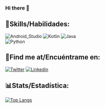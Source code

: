 ### Hi there 👋

## 🎯Skills/Habilidades:
![Android_Studio](https://img.shields.io/badge/Android_Studio-3DDC84?style=for-the-badge&logo=android-studio&logoColor=white&labelColor=101010)
![Kotlin](https://img.shields.io/badge/Kotlin-0095D5?style=for-the-badge&logo=kotlin&logoColor=white&labelColor=101010)
![Java](https://img.shields.io/badge/Java-800404?style=for-the-badge&logo=Java&logoColor=white&labelColor=101010)</br>
![Python](https://img.shields.io/badge/Python-ab9f00?style=for-the-badge&logo=Python&logoColor=white&labelColor=101010)</br>


## 🔎Find me at/Encuéntrame en:
[![Twitter](https://img.shields.io/badge/Twitter-@lucasginard-1DA1F2?style=for-the-badge&logo=twitter&logoColor=white&labelColor=101010)](https://twitter.com/lucasginard)
[![Linkedin](https://img.shields.io/badge/Linkedin-LucasGinard-005c94?style=for-the-badge&logo=linkedin&logoColor=white&labelColor=101010)](https://py.linkedin.com/in/lucasginard)</br>

## 📊Stats/Estadística:
[![Top Langs](https://github-readme-stats.vercel.app/api/top-langs/?username=LucasGinard&layout=compact&theme=algolia&show_icons=true)](https://github.com/LucasGinard/github-readme-stats)

